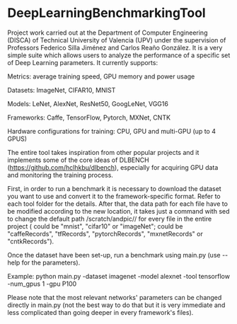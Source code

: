 # DeepLearningBenchmarkingTool
Project work carried out at the Department of Computer Engineering (DISCA) of Technical University of Valencia (UPV) under the supervision of Professors Federico Silla Jiménez and Carlos Reaño González. It is a very simple suite which allows users to analyze the performance of a specific set of Deep Learning parameters. It currently supports:

Metrics: average training speed, GPU memory and power usage

Datasets: ImageNet, CIFAR10, MNIST

Models: LeNet, AlexNet, ResNet50, GoogLeNet, VGG16

Frameworks: Caffe, TensorFlow, Pytorch, MXNet, CNTK

Hardware configurations for training: CPU, GPU and multi-GPU (up to 4 GPUS)

The entire tool takes inspiration from other popular projects and it implements some of the core ideas of DLBENCH (https://github.com/hclhkbu/dlbench), especially for acquiring GPU data and monitoring the training process.

First, in order to run a benchmark it is necessary to download the dataset you want to use and convert it to the framework-specific format. Refer to each tool folder for the details. After that, the data path for each file have to be modified according to the new location, it takes just a command with sed to change the default path /scratch/andpic/<datasetName>/<frameworkRecords> for every file in the entire project (<datasetName> could be "mnist", "cifar10" or "imageNet"; <frameworkRecords> could be "caffeRecords", "tfRecords", "pytorchRecords", "mxnetRecords" or "cntkRecords").

Once the dataset have been set-up, run a benchmark using main.py (use --help for the parameters).

Example: 
python main.py -dataset imagenet -model alexnet -tool tensorflow -num_gpus 1 -gpu P100

Please note that the most relevant networks' parameters can be changed directly in main.py (not the best way to do that but it is very immediate and less complicated than going deeper in every framework's files).
